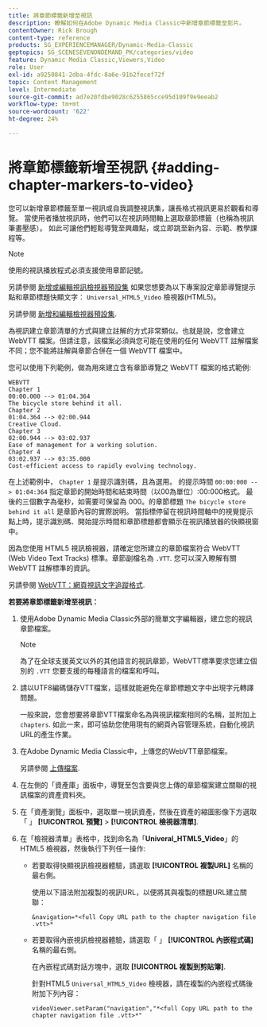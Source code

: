 ```yaml
---
title: 將章節標籤新增至視訊
description: 瞭解如何在Adobe Dynamic Media Classic中新增章節標籤至影片。
contentOwner: Rick Brough
content-type: reference
products: SG_EXPERIENCEMANAGER/Dynamic-Media-Classic
geptopics: SG_SCENESEVENONDEMAND_PK/categories/video
feature: Dynamic Media Classic,Viewers,Video
role: User
exl-id: a9250841-2dba-4fdc-8a6e-91b2fecef72f
topic: Content Management
level: Intermediate
source-git-commit: ad7e20fdbe9028c6255865cce95d109f9e9eeab2
workflow-type: tm+mt
source-wordcount: '622'
ht-degree: 24%

---
```


# 將章節標籤新增至視訊 {#adding-chapter-markers-to-video}

您可以新增章節標籤至單一視訊或自我調整視訊集，讓長格式視訊更易於觀看和導覽。 當使用者播放視訊時，他們可以在視訊時間軸上選取章節標籤（也稱為視訊筆畫壓感）。 如此可讓他們輕鬆導覽至興趣點，或立即跳至新內容、示範、教學課程等。

>[!NOTE]
>
>使用的視訊播放程式必須支援使用章節記號。

另請參閱 [新增或編輯視訊檢視器預設集](previewing-videos-video-viewer.md#adding_or_editing_a_video_viewer_preset) 如果您想要為以下專案設定章節導覽提示點和章節標題快顯文字： `Universal_HTML5_Video` 檢視器(HTML5)。

另請參閱 [新增和編輯檢視器預設集](application-setup.md#adding_and_editing_viewer_presets).

為視訊建立章節清單的方式與建立註解的方式非常類似。也就是說，您會建立 WebVTT 檔案。但請注意，該檔案必須與您可能在使用的任何 WebVTT 註解檔案不同；您不能將註解與章節合併在一個 WebVTT 檔案中。

您可以使用下列範例，做為用來建立含有章節導覽之 WebVTT 檔案的格式範例:

```as3
WEBVTT 
Chapter 1 
00:00.000 --> 01:04.364 
The bicycle store behind it all. 
Chapter 2 
01:04.364 --> 02:00.944 
Creative Cloud. 
Chapter 3 
02:00.944 --> 03:02.937 
Ease of management for a working solution. 
Chapter 4 
03:02.937 --> 03:35.000 
Cost-efficient access to rapidly evolving technology.
```

在上述範例中， `Chapter 1` 是提示識別碼，且為選用。 的提示時間 `00:00:000 --> 01:04:364` 指定章節的開始時間和結束時間（以00為單位）:00:000格式。 最後的三個數字為毫秒，如需要可保留為 000。的章節標題 `The bicycle store behind it all` 是章節內容的實際說明。 當指標停留在視訊時間軸中的視覺提示點上時，提示識別碼、開始提示時間和章節標題都會顯示在視訊播放器的快顯視窗中。

因為您使用 HTML5 視訊檢視器，請確定您所建立的章節檔案符合 WebVTT (Web Video Text Tracks) 標準。章節副檔名為 `.VTT`. 您可以深入瞭解有關 WebVTT 註解標準的資訊。

另請參閱 [WebVTT：網頁視訊文字追蹤格式](https://w3c.github.io/webvtt/).

**若要將章節標籤新增至視訊：**

1. 使用Adobe Dynamic Media Classic外部的簡單文字編輯器，建立您的視訊章節檔案。

   >[!NOTE]
   >
   >為了在全球支援英文以外的其他語言的視訊章節，WebVTT標準要求您建立個別的 `.VTT` 您要支援的每種語言的檔案和呼叫。

1. 請以UTF8編碼儲存VTT檔案，這樣就能避免在章節標題文字中出現字元轉譯問題。

   一般來說，您會想要將章節VTT檔案命名為與視訊檔案相同的名稱，並附加上 `chapters`. 如此一來，即可協助您使用現有的網頁內容管理系統，自動化視訊URL的產生作業。

1. 在Adobe Dynamic Media Classic中，上傳您的WebVTT章節檔案。

   另請參閱 [上傳檔案](uploading-files.md#uploading_files).

1. 在左側的「資產庫」面板中，導覽至包含要與您上傳的章節檔案建立關聯的視訊檔案的資產資料夾。
1. 在「資產瀏覽」面板中，選取單一視訊資產，然後在資產的縮圖影像下方選取「 」 **[!UICONTROL 預覽]** > **[!UICONTROL 檢視器清單]**.
1. 在「檢視器清單」表格中，找到命名為「**Univeral_HTML5_Video**」的 HTML5 檢視器，然後執行下列任一操作:

   * 若要取得快顯視訊檢視器體驗，請選取 **[!UICONTROL 複製URL]** 名稱的最右側。

     使用以下語法附加複製的視訊URL，以便將其與複製的標題URL建立關聯：

     `&navigation=*<full Copy URL path to the chapter navigation file .vtt>*`

   * 若要取得內嵌視訊檢視器體驗，請選取「 」 **[!UICONTROL 內嵌程式碼]** 名稱的最右側。

     在內嵌程式碼對話方塊中，選取 **[!UICONTROL 複製到剪貼簿]**.

     針對HTML5 `Universal_HTML5_Video` 檢視器，請在複製的內嵌程式碼後附加下列內容：

     `videoViewer.setParam("navigation","*<full Copy URL path to the chapter navigation file .vtt>*"`

